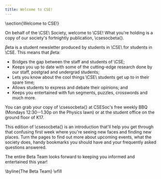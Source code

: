 ```yaml
---
title: Welcome to CSE!
---
```


\section{Welcome to CSE!}

On behalf of the \CSE\ Society, welcome to \CSE! What you're holding
is a copy of our society's fortnightly publication, \csesocbeta{}.

$\beta$eta is a student newsletter produced by students in \CSE\ for
students in \CSE. This means that $\beta$eta:

 - Bridges the gap between the staff and students of \CSE;
 - Keeps you up to date with some of the cutting-edge research done by
   our staff, postgrad and undergrad students;
 - Lets you know about the cool things \CSE\ students get up to in
   their spare time;
 - Allows students to express and debate their opinions; and
 - Keeps you entertained with fun segments, puzzles, crosswords and
   much more.

You can grab your copy of \csesocbeta{} at CSESoc's free weekly BBQ
(Mondays 12:30--1.30p on the Physics lawn) or at the student office on
the ground floor of K17.

This edition of \csesocbeta{} is an introduction that'll help you get
through that confusing first week where you're seeing new faces and
finding new places. Turn the pages to find out more about upcoming
events, what the society does, handy bookmarks you should have and
your frequently asked questions answered.

The entire Beta Team looks forward to keeping you informed and
entertained this year!

\byline{The Beta Team}
\vfill
